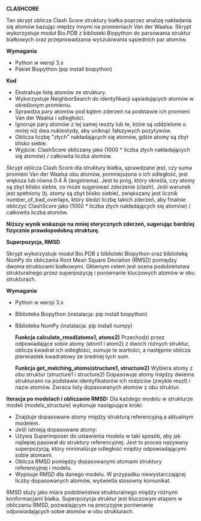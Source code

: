 **CLASHCORE**

Ten skrypt oblicza Clash Score struktury białka poprzez analizę nakładania się atomów bazując między innymi na promieniach Van der Waalsa. 
Skrypt wykorzystuje moduł Bio.PDB z biblioteki Biopython do parsowania struktur białkowych oraz przeprowadzania wyszukiwania sąsiednich par atomów.

**Wymagania** 
- Python w wersji 3.x
- Pakiet Biopython (pip install biopython)
    
**Kod**
- Ekstrahuje listę atomów ze struktury.
- Wykorzystuje NeighborSearch do identyfikacji sąsiadujących atomów w określonym promieniu.
- Sprawdza pary atomów pod kątem zderzeń na podstawie ich promieni Van der Waalsa i odległości.
- Ignoruje pary atomów z tej samej reszty lub te, które są oddzielone o mniej niż dwa nukleotydy, aby uniknąć fałszywych pozytywów.
- Oblicza liczbę "złych" nakładających się atomów, gdzie atomy są zbyt blisko siebie.
- Wyjście: ClashScore obliczany jako (1000 * liczba złych nakładających się atomów) / całkowita liczba atomów.


Skrypt oblicza Clash Score dla struktury białka, sprawdzane jest, czy suma promieni Van der Waalsa obu atomów, 
pomniejszona o ich odległość, jest większa lub równa 0.4 Å (angstrema). Jest to próg, który określa, czy atomy są zbyt blisko siebie, co może sugerować zderzenie (clash).
Jeśli warunek jest spełniony (tj. atomy są zbyt blisko siebie), zwiększany jest licznik number_of_bad_overlaps, który śledzi liczbę takich zderzeń, aby finalnie obliczyć ClashScore jako
(1000 * liczba złych nakładających się atomów) / całkowita liczba atomów.

**Niższy wynik wskazuje na mniej sterycznych zderzeń, sugerując bardziej fizycznie prawdopodobną strukturę.**


**Superpozycja, RMSD**


Skrypt wykorzystuje moduł Bio.PDB z biblioteki Biopython oraz bibliotekę NumPy do obliczania Root Mean Square Deviation (RMSD) pomiędzy dwoma strukturami białkowymi. 
Głównym celem jest ocena podobieństwa strukturalnego przez superpozycję i porównanie kluczowych atomów w obu strukturach.

**Wymagania**
- Python w wersji 3.x
- Biblioteka Biopython (instalacja: pip install biopython)
- Biblioteka NumPy (instalacja: pip install numpy)


  **Funkcja calculate_rmsd(atoms1, atoms2)**
  Przechodzi przez odpowiadające sobie atomy (atom1 i atom2) z dwóch różnych struktur, oblicza kwadrat ich odległości, sumuje te wartości, a następnie oblicza pierwiastek kwadratowy ze średniej tych sum.

  **Funkcja get_matching_atoms(structure1, structure2)**
Wybiera atomy z obu struktur (structure1 i structure2)
Dopasowuje atomy między dwiema strukturami na podstawie identyfikatorów ich rodziców (zwykle reszt) i nazw atomów.
Zwraca listy dopasowanych atomów z obu struktur.

**Iteracja po modelach i obliczanie RMSD:**
Dla każdego modelu w strukturze modeli (models_structure) wykonuje następujące kroki:
- Znajduje dopasowane atomy między strukturą referencyjną a aktualnym modelem.
- Jeśli istnieją dopasowane atomy:
- Używa Superimposer do ustawienia modelu w taki sposób, aby jak najlepiej pasował do struktury referencyjnej. Jest to proces nazywany superpozycją, który minimalizuje odległość między odpowiadającymi sobie atomami.
- Oblicza RMSD pomiędzy dopasowanymi atomami struktury referencyjnej i modelu.
- Wypisuje RMSD dla danego modelu.
  W przypadku niewystarczającej liczby dopasowanych atomów, wyświetla stosowny komunikat.
  
RMSD służy jako miara podobieństwa strukturalnego między różnymi konformacjami białka. 
Superpozycja struktur jest kluczowym etapem w obliczaniu RMSD, pozwalającym na precyzyjne porównanie odpowiadających sobie atomów w obu strukturach.
